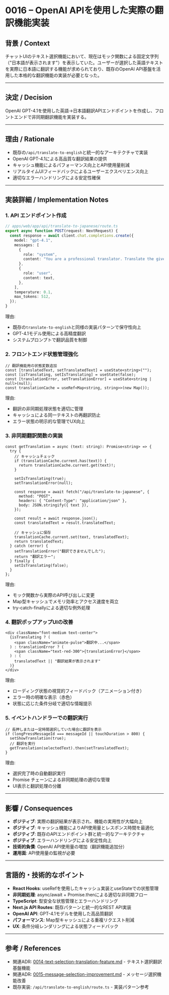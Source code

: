 # 0016 – OpenAI APIを使用した実際の翻訳機能実装

## 背景 / Context

チャットUIのテキスト選択機能において、現在はモック関数による固定文字列（"日本語が表示されます"）を表示していた。ユーザーが選択した英語テキストを実際に日本語に翻訳する機能が求められており、既存のOpenAI API基盤を活用した本格的な翻訳機能の実装が必要となった。

---

## 決定 / Decision

OpenAI GPT-4.1を使用した英語→日本語翻訳APIエンドポイントを作成し、フロントエンドで非同期翻訳機能を実装する。

---

## 理由 / Rationale

- 既存の`/api/translate-to-english`と統一的なアーキテクチャで実装
- OpenAI GPT-4.1による高品質な翻訳結果の提供
- キャッシュ機能によるパフォーマンス向上とAPI使用量削減
- リアルタイムUIフィードバックによるユーザーエクスペリエンス向上
- 適切なエラーハンドリングによる安定性確保

---

## 実装詳細 / Implementation Notes

### 1. API エンドポイント作成

```ts
// apps/web/app/api/translate-to-japanese/route.ts
export async function POST(request: NextRequest) {
  const response = await client.chat.completions.create({
    model: "gpt-4.1",
    messages: [
      {
        role: "system",
        content: "You are a professional translator. Translate the given English text to natural Japanese. Only return the translated text without any additional explanation.",
      },
      {
        role: "user",
        content: text,
      },
    ],
    temperature: 0.1,
    max_tokens: 512,
  });
}
```

理由:
- 既存の`translate-to-english`と同様の実装パターンで保守性向上
- GPT-4.1モデル使用による高精度翻訳
- システムプロンプトで翻訳品質を制御

### 2. フロントエンド状態管理強化

```tsx
// 翻訳機能用の状態変数追加
const [translatedText, setTranslatedText] = useState<string>("");
const [isTranslating, setIsTranslating] = useState(false);
const [translationError, setTranslationError] = useState<string | null>(null);
const translationCache = useRef<Map<string, string>>(new Map());
```

理由:
- 翻訳の非同期処理状態を適切に管理
- キャッシュによる同一テキストの再翻訳防止
- エラー状態の明示的な管理でUX向上

### 3. 非同期翻訳関数の実装

```tsx
const getTranslation = async (text: string): Promise<string> => {
  try {
    // キャッシュチェック
    if (translationCache.current.has(text)) {
      return translationCache.current.get(text)!;
    }

    setIsTranslating(true);
    setTranslationError(null);

    const response = await fetch("/api/translate-to-japanese", {
      method: "POST",
      headers: { "Content-Type": "application/json" },
      body: JSON.stringify({ text }),
    });

    const result = await response.json();
    const translatedText = result.translatedText;

    // キャッシュに保存
    translationCache.current.set(text, translatedText);
    return translatedText;
  } catch (error) {
    setTranslationError("翻訳できませんでした");
    return "翻訳エラー";
  } finally {
    setIsTranslating(false);
  }
};
```

理由:
- モック関数から実際のAPI呼び出しに変更
- Map型キャッシュでメモリ効率とアクセス速度を両立
- try-catch-finallyによる適切な例外処理

### 4. 翻訳ポップアップUIの改善

```tsx
<div className="font-medium text-center">
  {isTranslating ? (
    <span className="animate-pulse">翻訳中...</span>
  ) : translationError ? (
    <span className="text-red-300">{translationError}</span>
  ) : (
    translatedText || "翻訳結果が表示されます"
  )}
</div>
```

理由:
- ローディング状態の視覚的フィードバック（アニメーション付き）
- エラー時の明確な表示（赤色）
- 状態に応じた条件分岐で適切な情報提示

### 5. イベントハンドラーでの翻訳実行

```tsx
// 長押しまたは一定時間選択していた場合に翻訳を表示
if (longPressMessageId === messageId || touchDuration > 800) {
  setShowTranslation(true);
  // 翻訳を実行
  getTranslation(selectedText).then(setTranslatedText);
}
```

理由:
- 選択完了時の自動翻訳実行
- Promise チェーンによる非同期処理の適切な管理
- UI表示と翻訳処理の分離

---

## 影響 / Consequences

- **ポジティブ**: 実際の翻訳結果が表示され、機能の実用性が大幅向上
- **ポジティブ**: キャッシュ機能によりAPI使用量とレスポンス時間を最適化
- **ポジティブ**: 既存のAPIエンドポイント群と統一的なアーキテクチャ
- **ポジティブ**: エラーハンドリングによる安定性向上
- **技術的負債**: OpenAI API使用量の増加（翻訳機能追加分）
- **運用面**: API使用量の監視が必要

---

## 言語的・技術的なポイント

- **React Hooks**: useRefを使用したキャッシュ実装とuseStateでの状態管理
- **非同期処理**: async/await + Promise.thenによる適切な非同期フロー
- **TypeScript**: 型安全な状態管理とエラーハンドリング
- **Next.js API Routes**: 既存パターンと統一的なREST API実装
- **OpenAI API**: GPT-4.1モデルを使用した高品質翻訳
- **パフォーマンス**: Map型キャッシュによる重複リクエスト削減
- **UX**: 条件分岐レンダリングによる状態フィードバック

---

## 参考 / References

- 関連ADR: [0014-text-selection-translation-feature.md](0014-text-selection-translation-feature.md) - テキスト選択翻訳基盤機能
- 関連ADR: [0015-message-selection-improvement.md](0015-message-selection-improvement.md) - メッセージ選択機能改善
- 既存実装: `/api/translate-to-english/route.ts` - 実装パターン参考